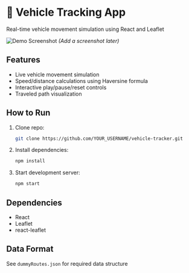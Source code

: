 # 🚗 Vehicle Tracking App

Real-time vehicle movement simulation using React and Leaflet

![Demo Screenshot](/screenshot.png) *(Add a screenshot later)*

## Features
- Live vehicle movement simulation
- Speed/distance calculations using Haversine formula
- Interactive play/pause/reset controls
- Traveled path visualization

## How to Run
1. Clone repo:
   ```bash
   git clone https://github.com/YOUR_USERNAME/vehicle-tracker.git
   ```
2. Install dependencies:
   ```bash
   npm install
   ```
3. Start development server:
   ```bash
   npm start
   ```

## Dependencies
- React
- Leaflet
- react-leaflet

## Data Format
See `dummyRoutes.json` for required data structure
